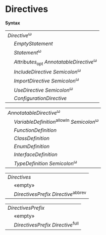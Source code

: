 # Directives

**Syntax**

<table>
    <tr>
        <td colspan="2"><i>Directive</i><sup>ω</sup></td>
    </tr>
    <tr>
        <td>&nbsp;</td><td><i>EmptyStatement</i></td>
    </tr>
    <tr>
        <td>&nbsp;</td><td><i>Statement</i><sup>ω</sup></td>
    </tr>
    <tr>
        <td>&nbsp;</td><td><i>Attributes</i><sub>opt</sub> <i>AnnotatableDirective</i><sup>ω</sup></td>
    </tr>
    <tr>
        <td>&nbsp;</td><td><i>IncludeDirective</i> <i>Semicolon</i><sup>ω</sup></td>
    </tr>
    <tr>
        <td>&nbsp;</td><td><i>ImportDirective</i> <i>Semicolon</i><sup>ω</sup></td>
    </tr>
    <tr>
        <td>&nbsp;</td><td><i>UseDirective</i> <i>Semicolon</i><sup>ω</sup></td>
    </tr>
    <tr>
        <td>&nbsp;</td><td><i>ConfigurationDirective</i></td>
    </tr>
</table>

<table>
    <tr>
        <td colspan="2"><i>AnnotatableDirective</i><sup>ω</sup></td>
    </tr>
    <tr>
        <td>&nbsp;</td><td><i>VariableDefinition</i><sup>allowIn</sup> <i>Semicolon</i><sup>ω</sup></td>
    </tr>
    <tr>
        <td>&nbsp;</td><td><i>FunctionDefinition</i></td>
    </tr>
    <tr>
        <td>&nbsp;</td><td><i>ClassDefinition</i></td>
    </tr>
    <tr>
        <td>&nbsp;</td><td><i>EnumDefinition</i></td>
    </tr>
    <tr>
        <td>&nbsp;</td><td><i>InterfaceDefinition</i></td>
    </tr>
    <tr>
        <td>&nbsp;</td><td><i>TypeDefinition</i> <i>Semicolon</i><sup>ω</sup></td>
    </tr>
</table>

<table>
    <tr>
        <td colspan="2"><i>Directives</i></td>
    </tr>
    <tr>
        <td>&nbsp;</td><td>«empty»</td>
    </tr>
    <tr>
        <td>&nbsp;</td><td><i>DirectivesPrefix</i> <i>Directive</i><sup>abbrev</sup></td>
    </tr>
</table>

<table>
    <tr>
        <td colspan="2"><i>DirectivesPrefix</i></td>
    </tr>
    <tr>
        <td>&nbsp;</td><td>«empty»</td>
    </tr>
    <tr>
        <td>&nbsp;</td><td><i>DirectivesPrefix</i> <i>Directive</i><sup>full</sup></td>
    </tr>
</table>